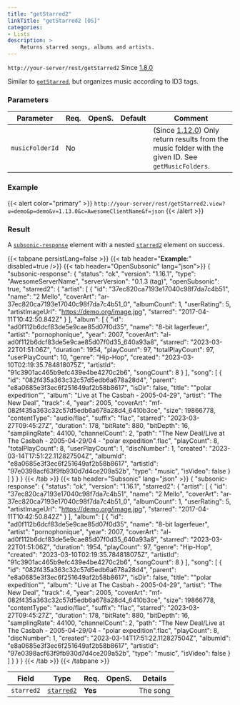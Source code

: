 ```yaml
---
title: "getStarred2"
linkTitle: "getStarred2 [OS]"
categories:
- Lists
description: >
    Returns starred songs, albums and artists.
---
```


`http://your-server/rest/getStarred2` Since [1.8.0](../../subsonic-versions)

Similar to [`getStarred`](../getstarred), but organizes music according to ID3 tags.

### Parameters

| Parameter | Req. | OpenS. | Default | Comment |
| --- | --- | --- | --- | --- |
| `musicFolderId` | No  |  |    | (Since [1.12.0](../../subsonic-versions)) Only return results from the music folder with the given ID. See `getMusicFolders`. |

### Example

{{< alert color="primary" >}} `http://your-server/rest/getStarred2.view?u=demo&p=demo&v=1.13.0&c=AwesomeClientName&f=json` {{< /alert >}}

### Result

A [`subsonic-response`](../../responses/subsonic-response) element with a nested [`starred2`](../../responses/starred2) element on success.

{{< tabpane persistLang=false >}}
{{< tab header="**Example**:" disabled=true />}}
{{< tab header="OpenSubsonic" lang="json">}}
{
  "subsonic-response": {
    "status": "ok",
    "version": "1.16.1",
    "type": "AwesomeServerName",
    "serverVersion": "0.1.3 (tag)",
    "openSubsonic": true,
    "starred2": {
      "artist": [
        {
          "id": "37ec820ca7193e17040c98f7da7c4b51",
          "name": "2 Mello",
          "coverArt": "ar-37ec820ca7193e17040c98f7da7c4b51_0",
          "albumCount": 1,
          "userRating": 5,
          "artistImageUrl": "https://demo.org/image.jpg",
          "starred": "2017-04-11T10:42:50.842Z"
        }
      ],
      "album": [
        {
          "id": "ad0f112b6dcf83de5e9cae85d07f0d35",
          "name": "8-bit lagerfeuer",
          "artist": "pornophonique",
          "year": 2007,
          "coverArt": "al-ad0f112b6dcf83de5e9cae85d07f0d35_640a93a8",
          "starred": "2023-03-22T01:51:06Z",
          "duration": 1954,
          "playCount": 97,
          "totalPlayCount": 97,
          "userPlayCount": 10,
          "genre": "Hip-Hop",
          "created": "2023-03-10T02:19:35.784818075Z",
          "artistId": "91c3901ac465b9efc439e4be4270c2b6",
          "songCount": 8
        }
      ],
      "song": [
        {
          "id": "082f435a363c32c57d5edb6a678a28d4",
          "parent": "e8a0685e3f3ec6f251649af2b58b8617",
          "isDir": false,
          "title": "\"polar expedition\"",
          "album": "Live at The Casbah - 2005-04-29",
          "artist": "The New Deal",
          "track": 4,
          "year": 2005,
          "coverArt": "mf-082f435a363c32c57d5edb6a678a28d4_6410b3ce",
          "size": 19866778,
          "contentType": "audio/flac",
          "suffix": "flac",
          "starred": "2023-03-27T09:45:27Z",
          "duration": 178,
          "bitRate": 880,
          "bitDepth": 16,
          "samplingRate": 44100,
          "channelCount": 2,
          "path": "The New Deal/Live at The Casbah - 2005-04-29/04 - \"polar expedition\".flac",
          "playCount": 8,
          "totalPlayCount": 8,
          "userPlayCount": 1,
          "discNumber": 1,
          "created": "2023-03-14T17:51:22.112827504Z",
          "albumId": "e8a0685e3f3ec6f251649af2b58b8617",
          "artistId": "97e0398acf63f9fb930d7d4ce209a52b",
          "type": "music",
          "isVideo": false
        }
      ]
    }
  }
}
{{< /tab >}}
{{< tab header="Subsonic" lang="json" >}}
{
  "subsonic-response": {
    "status": "ok",
    "version": "1.16.1",
    "starred2": {
      "artist": [
        {
          "id": "37ec820ca7193e17040c98f7da7c4b51",
          "name": "2 Mello",
          "coverArt": "ar-37ec820ca7193e17040c98f7da7c4b51_0",
          "albumCount": 1,
          "userRating": 5,
          "artistImageUrl": "https://demo.org/image.jpg",
          "starred": "2017-04-11T10:42:50.842Z"
        }
      ],
      "album": [
        {
          "id": "ad0f112b6dcf83de5e9cae85d07f0d35",
          "name": "8-bit lagerfeuer",
          "artist": "pornophonique",
          "year": 2007,
          "coverArt": "al-ad0f112b6dcf83de5e9cae85d07f0d35_640a93a8",
          "starred": "2023-03-22T01:51:06Z",
          "duration": 1954,
          "playCount": 97,
          "genre": "Hip-Hop",
          "created": "2023-03-10T02:19:35.784818075Z",
          "artistId": "91c3901ac465b9efc439e4be4270c2b6",
          "songCount": 8
        }
      ],
      "song": [
        {
          "id": "082f435a363c32c57d5edb6a678a28d4",
          "parent": "e8a0685e3f3ec6f251649af2b58b8617",
          "isDir": false,
          "title": "\"polar expedition\"",
          "album": "Live at The Casbah - 2005-04-29",
          "artist": "The New Deal",
          "track": 4,
          "year": 2005,
          "coverArt": "mf-082f435a363c32c57d5edb6a678a28d4_6410b3ce",
          "size": 19866778,
          "contentType": "audio/flac",
          "suffix": "flac",
          "starred": "2023-03-27T09:45:27Z",
          "duration": 178,
          "bitRate": 880,
          "bitDepth": 16,
          "samplingRate": 44100,
          "channelCount": 2,
          "path": "The New Deal/Live at The Casbah - 2005-04-29/04 - \"polar expedition\".flac",
          "playCount": 8,
          "discNumber": 1,
          "created": "2023-03-14T17:51:22.112827504Z",
          "albumId": "e8a0685e3f3ec6f251649af2b58b8617",
          "artistId": "97e0398acf63f9fb930d7d4ce209a52b",
          "type": "music",
          "isVideo": false
        }
      ]
    }
  }
}
{{< /tab >}}
{{< /tabpane >}}

| Field |  Type | Req. | OpenS. | Details |
| --- | --- | --- | --- | --- |
| `starred2` | [`starred2`](../../responses/starred2) | **Yes** |     | The song |
